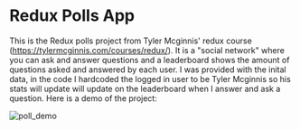 # Redux Polls App

This is the Redux polls project from Tyler Mcginnis' redux course (https://tylermcginnis.com/courses/redux/). It is a "social network" where you can ask and answer questions and a leaderboard shows the amount of questions asked and answered by each user. I was provided with the inital data, in the code I hardcoded the logged in user to be Tyler Mcginnis so his stats will update will update on the leaderboard when I answer and ask a question. Here is a demo of the project:

![poll_demo](https://user-images.githubusercontent.com/36014115/39155263-21f697f0-4706-11e8-9697-73b7d00ed6c1.gif)